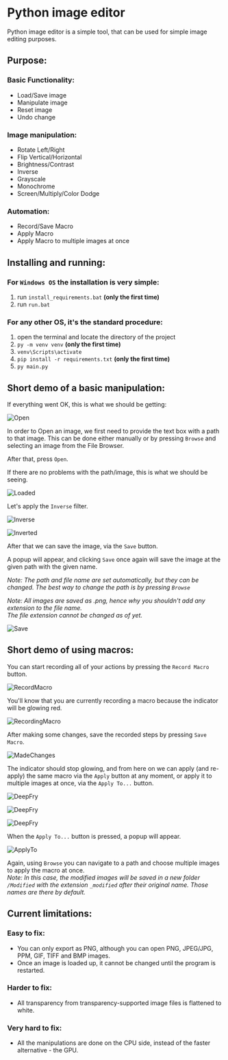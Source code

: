 # Python image editor
Python image editor is a simple tool, that can be used for simple image editing purposes.

## Purpose:

### Basic Functionality:
- Load/Save image
- Manipulate image
- Reset image
- Undo change

### Image manipulation:
- Rotate Left/Right
- Flip Vertical/Horizontal 
- Brightness/Contrast
- Inverse
- Grayscale
- Monochrome
- Screen/Multiply/Color Dodge

### Automation:
- Record/Save Macro
- Apply Macro
- Apply Macro to multiple images at once

## Installing and running:
### For ``Windows OS`` the installation is very simple:
1. run ``install_requirements.bat`` **(only the first time)**
2. run ``run.bat``

### For any other OS, it's the standard procedure:
1. open the terminal and locate the directory of the project
2. ``py -m venv venv`` **(only the first time)**
3. ``venv\Scripts\activate``
4. ``pip install -r requirements.txt`` **(only the first time)**
5. ``py main.py``

## Short demo of a basic manipulation:
If everything went OK, this is what we should be getting:

![Open](utils/Demo1/Open.png)

In order to Open an image, we first need to provide the text box with a path to that image. This can be done either manually or by pressing ``Browse`` and selecting an image from the File Browser.

After that, press ``Open``.

If there are no problems with the path/image, this is what we should be seeing.

![Loaded](utils/Demo1/Loaded.png)

Let's apply the ``Inverse`` filter.

![Inverse](utils/Demo1/Inverse.png)

![Inverted](utils/Demo1/Inverted.png)

After that we can save the image, via the ``Save`` button.

A popup will appear, and clicking ``Save`` once again will save the image at the given path with the given name.

*Note: The path and file name are set automatically, but they can be changed. The best way to change the path is by pressing ``Browse``*

*Note: All images are saved as .png, hence why you shouldn't add any extension to the file name.  
The file extension cannot be changed as of yet.*

![Save](utils/Demo1/Save.png)

## Short demo of using macros:

You can start recording all of your actions by pressing the ``Record Macro`` button.

![RecordMacro](utils/Demo2/RecordMacro.png)

You'll know that you are currently recording a macro because the indicator will be glowing red.

![RecordingMacro](utils/Demo2/RecordingMacro.png)

After making some changes, save the recorded steps by pressing ``Save Macro``.

![MadeChanges](utils/Demo2/AppliedSomeChanges.png)

The indicator should stop glowing, and from here on we can apply (and re-apply) the same macro via the ``Apply`` button at any moment, or apply it to multiple images at once, via the ``Apply To...`` button.


![DeepFry](utils/Demo2/StageOne.png)

![DeepFry](utils/Demo2/StageTwo.png)

![DeepFry](utils/Demo2/StageThree.png)

When the ``Apply To...`` button is pressed, a popup will appear.

![ApplyTo](utils/Demo2/ApplyToPopup.png)

Again, using ``Browse`` you can navigate to a path and choose multiple images to apply the macro at once.  
*Note: In this case, the modified images will be saved in a new folder ``/Modified`` with the extension ``_modified`` after their original name. Those names are there by default.*

## Current limitations:
### Easy to fix:
- You can only export as PNG, although you can open PNG, JPEG/JPG, PPM, GIF, TIFF and BMP images.
- Once an image is loaded up, it cannot be changed until the program is restarted.
### Harder to fix:
- All transparency from transparency-supported image files is flattened to white.
### Very hard to fix:
- All the manipulations are done on the CPU side, instead of the faster alternative - the GPU.
